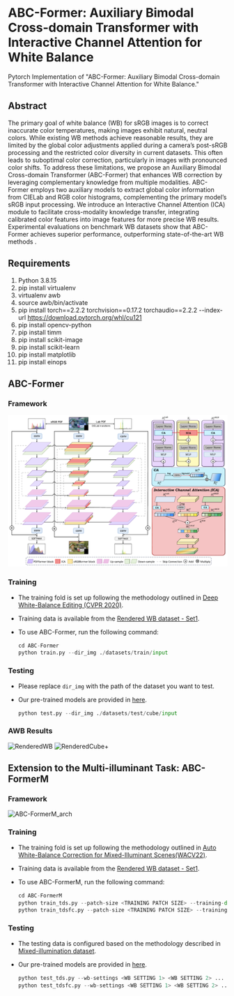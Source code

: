 # ABC-Former: Auxiliary Bimodal Cross-domain Transformer with Interactive Channel Attention for White Balance
Pytorch Implementation of "ABC-Former: Auxiliary Bimodal Cross-domain Transformer with Interactive Channel Attention for White Balance."

## Abstract
The primary goal of white balance (WB) for sRGB images is to correct inaccurate color temperatures, making images exhibit natural, neutral colors. While existing WB methods achieve reasonable results, they are limited by the global color adjustments applied during a camera’s post-sRGB processing and the restricted color diversity in current datasets. This often leads to suboptimal color correction, particularly in images with pronounced color shifts. To address these limitations, we propose an Auxiliary Bimodal Cross-domain Transformer (ABC-Former) that enhances WB correction by leveraging complementary knowledge from multiple modalities. ABC-Former employs two auxiliary models to extract global color information from CIELab and RGB color histograms, complementing the primary model’s sRGB input processing. We introduce an Interactive Channel Attention (ICA) module to facilitate cross-modality knowledge transfer, integrating calibrated color features into image features for more precise WB results. Experimental evaluations on benchmark WB datasets show that ABC-Former achieves superior performance, outperforming state-of-the-art WB methods .

## Requirements
1. Python 3.8.15
2. pip install virtualenv
3. virtualenv awb
4. source awb/bin/activate
5. pip install torch==2.2.2 torchvision==0.17.2 torchaudio==2.2.2 --index-url https://download.pytorch.org/whl/cu121
6. pip install opencv-python
7. pip install timm
8. pip install scikit-image
9. pip install scikit-learn
10. pip install matplotlib
11. pip install einops

## ABC-Former
### Framework
![ABC-Former_arch](Fig/ABC-Former_arch.png)

### Training
- The training fold is set up following the methodology outlined in [Deep White-Balance Editing (CVPR 2020)](https://openaccess.thecvf.com/content_CVPR_2020/papers/Afifi_Deep_White-Balance_Editing_CVPR_2020_paper.pdf).
- Training data is available from the [Rendered WB dataset - Set1](https://yorkucvil.github.io/projects/public_html/sRGB_WB_correction/dataset.html).
- To use ABC-Former, run the following command:

  ```python
  cd ABC-Former
  python train.py --dir_img ./datasets/train/input

### Testing
- Please replace `dir_img` with the path of the dataset you want to test.
- Our pre-trained models are provided in [here](http://gofile.me/65TdH/uFRlyP7lw).

  ```python
  python test.py --dir_img ./datasets/test/cube/input

### AWB Results
![RenderedWB](Fig/RenderedWB_correction.png)
![RenderedCube+](Fig/RenderedCube+_correction.png)

## Extension to the Multi-illuminant Task: ABC-FormerM
### Framework
![ABC-FormerM_arch](Fig/ABC-FormerM_arch.png)

### Training
- The training fold is set up following the methodology outlined in [Auto White-Balance Correction for Mixed-Illuminant Scenes(WACV22)](https://arxiv.org/abs/2109.08750).
- Training data is available from the [Rendered WB dataset - Set1](https://yorkucvil.github.io/projects/public_html/sRGB_WB_correction/dataset.html).
- To use ABC-FormerM, run the following command:

  ```python
  cd ABC-FormerM
  python train_tds.py --patch-size <TRAINING PATCH SIZE> --training-dir ./datasets/train/input
  python train_tdsfc.py --patch-size <TRAINING PATCH SIZE> --training-dir ./datasets/train/input
  
### Testing
- The testing data is configured based on the methodology described in [Mixed-illumination dataset](https://arxiv.org/abs/2109.08750).
- Our pre-trained models are provided in [here](http://gofile.me/65TdH/o3TpzcX0O).

  ```python
  python test_tds.py --wb-settings <WB SETTING 1> <WB SETTING 2> ... <WB SETTING N> --testing-dir ./datasets/test/mixed/input
  python test_tdsfc.py --wb-settings <WB SETTING 1> <WB SETTING 2> ... <WB SETTING N> --testing-dir ./datasets/test/mixed/input
